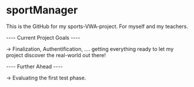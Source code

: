# sportManager
This is the GitHub for my sports-VWA-project. For myself and my teachers.

---- Current Project Goals ----

-> Finalization, Authentification, .... getting everything ready to let my project discover the real-world out there! 

---- Further Ahead ----

-> Evaluating the first test phase. 

